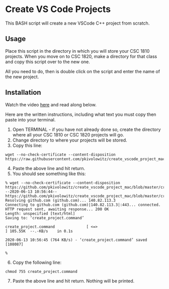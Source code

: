 # Create VS Code Projects

This BASH script will create a new VSCode C++ project from scratch.

## Usage

Place this script in the directory in which you will store your CSC 1810 projects. When you move on to CSC 1820, make a directory for that class and copy this script over to the new one.

All you need to do, then is double click on the script and enter the name of the new project.

## Installation

Watch the video [here](https://youtu.be/EqkyGBz9av4?list=PLnE1d1TMuFwPqZq0caXSzHM4u2UdPmhW4) and read along below. 

Here are the written instructions, including what text you must copy then paste into your terminal.

1. Open TERMINAL - if you have not already done so, create the directory where all your CSC 1810 or CSC 1820 projects will go.
2. Change directory to where your projects will be stored.
3. Copy this line:
```text
wget --no-check-certificate --content-disposition https://raw.githubusercontent.com/pkivolowitz/create_vscode_project_mac/master/create_project.command
```
4. Paste the above line and hit return.
5. You should see something like this:
```text
% wget --no-check-certificate --content-disposition https://github.com/pkivolowitz/create_vscode_project_mac/blob/master/create_project.command
--2020-06-13 10:56:44--  https://github.com/pkivolowitz/create_vscode_project_mac/blob/master/create_project.command
Resolving github.com (github.com)... 140.82.113.3
Connecting to github.com (github.com)|140.82.113.3|:443... connected.
HTTP request sent, awaiting response... 200 OK
Length: unspecified [text/html]
Saving to: ‘create_project.command’

create_project.command              [ <=>                                                  ] 105.55K  --.-KB/s    in 0.1s    

2020-06-13 10:56:45 (764 KB/s) - ‘create_project.command’ saved [108087]

% 
```
6. Copy the following line:
```text
chmod 755 create_project.command
```
7. Paste the above line and hit return. Nothing will be printed.
